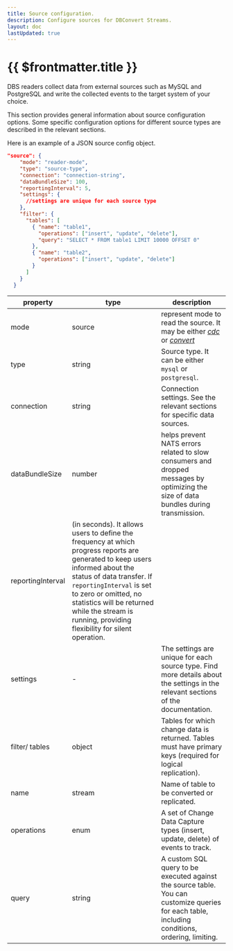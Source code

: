 ```yaml
---
title: Source configuration.
description: Configure sources for DBConvert Streams.
layout: doc
lastUpdated: true
---
```


# {{ $frontmatter.title }}

DBS readers collect data from external sources such as MySQL and PostgreSQL and
write the collected events to the target system of your choice.

This section provides general information about source configuration options.
Some specific configuration options for different source types are described in
the relevant sections.

Here is an example of a JSON source config object.

```json
"source": {
    "mode": "reader-mode",
    "type": "source-type",
    "connection": "connection-string",
    "dataBundleSize": 100,
    "reportingInterval": 5,
    "settings": {
      //settings are unique for each source type
    },
    "filter": {
      "tables": [
        { "name": "table1",
          "operations": ["insert", "update", "delete"],
          "query": "SELECT * FROM table1 LIMIT 10000 OFFSET 0"
        },
        { "name": "table2",
          "operations": ["insert", "update", "delete"]
        }
      ]
    }
  }
```

| property          | type                                                                                                                                                                                                                                                                                                              | description                                                                                                                                     |
| ----------------- | ----------------------------------------------------------------------------------------------------------------------------------------------------------------------------------------------------------------------------------------------------------------------------------------------------------------- | ----------------------------------------------------------------------------------------------------------------------------------------------- |
| mode              | source                                                                                                                                                                                                                                                                                                            | represent mode to read the source. It may be either _[cdc](/sources/what-is-cdc)_ or _[convert](/sources/conversion-mode)_                      |
| type              | string                                                                                                                                                                                                                                                                                                            | Source type. It can be either `mysql` or `postgresql`.                                                                                          |
| connection        | string                                                                                                                                                                                                                                                                                                            | Connection settings. See the relevant sections for specific data sources.                                                                       |
| dataBundleSize    | number                                                                                                                                                                                                                                                                                                            | helps prevent NATS errors related to slow consumers and dropped messages by optimizing the size of data bundles during transmission.            |
| reportingInterval | (in seconds). It allows users to define the frequency at which progress reports are generated to keep users informed about the status of data transfer. If `reportingInterval` is set to zero or omitted, no statistics will be returned while the stream is running, providing flexibility for silent operation. |                                                                                                                                                 |
| settings          | -                                                                                                                                                                                                                                                                                                                 | The settings are unique for each source type. Find more details about the settings in the relevant sections of the documentation.               |
| filter/ tables    | object                                                                                                                                                                                                                                                                                                            | Tables for which change data is returned. Tables must have primary keys (required for logical replication).                                     |
| name              | stream                                                                                                                                                                                                                                                                                                            | Name of table to be converted or replicated.                                                                                                    |
| operations        | enum                                                                                                                                                                                                                                                                                                              | A set of Change Data Capture types (insert, update, delete) of events to track.                                                                 |
| query             | string                                                                                                                                                                                                                                                                                                            | A custom SQL query to be executed against the source table. You can customize queries for each table, including conditions, ordering, limiting. |
